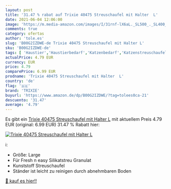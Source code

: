 ```yaml
---
layout: post
title: '31.47 % rabat auf Trixie 40475 Streuschaufel mit Halter  L'
date: 2021-06-04 12:06:00
image: 'https://m.media-amazon.com/images/I/31rnf-lX6aL._SL500_._SL400_.jpg'
comments: true
category: ofertas
author: 'tole.es'
slug: 'B00G2IZDWE-de Trixie 40475 Streuschaufel mit Halter L'
sku: 'B00G2IZDWE-de'
tags: [ 'Haustier','Haustierbedarf','Katzenbedarf','Katzenstreuschaufeln','Katzentoiletten & Zubehör','trixie', ]
actualPrice: 4.79 EUR
currency: EUR
price: 4.79
comparePrice: 6.99 EUR
prodname: 'Trixie 40475 Streuschaufel mit Halter  L'
country: 'de'
flag: '🇩🇪'
brand: 'TRIXIE'
buyurl: 'https://www.amazon.de/dp/B00G2IZDWE/?tag=tolees0ca-21'
descuento: '31.47'
average: '4.79'
---
```


Es gibt ein [Trixie 40475 Streuschaufel mit Halter  L](https://www.amazon.de/dp/B00G2IZDWE/?tag=tolees0ca-21) mit aktuellem Preis 4.79 EUR (original: 6.99 EUR) 31.47 % Rabatt hier:

[![Trixie 40475 Streuschaufel mit Halter  L](https://m.media-amazon.com/images/I/31rnf-lX6aL._SL500_._SL400_.jpg)](https://www.amazon.de/dp/B00G2IZDWE/?tag=tolees0ca-21)

ℹ️:

- Größe: Large
- Für Fresh n easy Silikatstreu Granulat
- Kunststoff Streuschaufel
- Ständer ist leicht zu reinigen durch abnehmbaren Boden

[🛒 kauf es hier!!](https://www.amazon.de/dp/B00G2IZDWE/?tag=tolees0ca-21)
